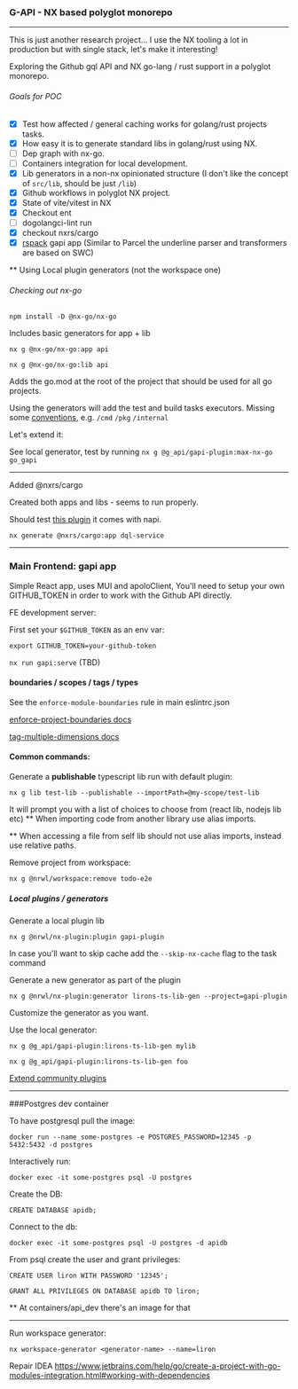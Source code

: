 ### G-API - NX based polyglot monorepo

---
This is just another research project...
I use the NX tooling a lot in production but with single stack, let's make it interesting!

Exploring the Github gql API and NX go-lang / rust support in a polyglot monorepo.

###### Goals for POC

- [x] Test how affected / general caching works for golang/rust projects tasks.
- [x] How easy it is to generate standard libs in golang/rust using NX.
- [ ] Dep graph with nx-go.
- [ ] Containers integration for local development.
- [x] Lib generators in a non-nx opinionated structure (I don't like the concept of `src/lib`, should be just `/lib`)
- [x] Github workflows in polyglot NX project. 
- [x] State of vite/vitest in NX
- [x] Checkout ent 
- [ ] dogolangci-lint run
- [x] checkout nxrs/cargo
- [x] [rspack](https://github.com/web-infra-dev/rspack) gapi app (Similar to Parcel the underline parser and transformers are based on SWC)

** Using Local plugin generators (not the workspace one)

###### Checking out nx-go

`npm install -D @nx-go/nx-go
`

Includes basic generators for app + lib 

`nx g @nx-go/nx-go:app api`

`nx g @nx-go/nx-go:lib api`

Adds the go.mod at the root of the project that should be used for all go projects.

Using the generators will add the test and build tasks executors. 
Missing some [conventions](https://github.com/golang-standards/project-layout), e.g. `/cmd`  `/pkg` `/internal`

Let's extend it:

See local generator, test by running `nx g @g_api/gapi-plugin:max-nx-go go_gapi`


---
Added @nxrs/cargo

Created both apps and libs - seems to run properly. 

Should test [this plugin](https://github.com/cammisuli/monodon/tree/main/packages/rust) it comes with napi.

`nx generate @nxrs/cargo:app dql-service`

---

### Main Frontend: gapi app
Simple React app, uses MUI and apoloClient,
You'll need to setup your own GITHUB_TOKEN in order to work with the Github API directly. 

FE development server:

First set your `$GITHUB_TOKEN` as an env var: 

`export GITHUB_TOKEN=your-github-token`

`nx run gapi:serve` (TBD)

#### boundaries / scopes / tags / types

See the `enforce-module-boundaries` rule in main eslintrc.json

[enforce-project-boundaries docs](https://nx.dev/core-features/enforce-project-boundaries) 

[tag-multiple-dimensions docs](https://nx.dev/recipes/other/tag-multiple-dimensions) 

#### Common commands:

Generate a **publishable** typescript lib run with default plugin:

``nx g lib test-lib --publishable --importPath=@my-scope/test-lib``

It will prompt you with a list of choices to choose from (react lib, nodejs lib etc)
** When importing code from another library use alias imports.

** When accessing a file from self lib should not use alias imports, instead use relative paths.

Remove project from workspace:

`nx g @nrwl/workspace:remove todo-e2e`

##### Local plugins / generators

Generate a local plugin lib

`nx g @nrwl/nx-plugin:plugin gapi-plugin
`

In case you'll want to skip cache add the `--skip-nx-cache` flag to the task command

Generate a new generator as part of the plugin 

`nx g @nrwl/nx-plugin:generator lirons-ts-lib-gen --project=gapi-plugin`

Customize the generator as you want.

Use the local generator:

`nx g @g_api/gapi-plugin:lirons-ts-lib-gen mylib
`

`nx g @g_api/gapi-plugin:lirons-ts-lib-gen foo`

[Extend community plugins](https://nx.dev/community#plugin-directory) 

---
###Postgres dev container

To have postgresql pull the image:

``docker run --name some-postgres -e POSTGRES_PASSWORD=12345 -p 5432:5432 -d postgres``

Interactively run:

``docker exec -it some-postgres psql -U postgres``

Create the DB:

``CREATE DATABASE apidb;
``

Connect to the db:

`docker exec -it some-postgres psql -U postgres -d apidb`

From psql create the user and grant privileges:

``CREATE USER liron WITH PASSWORD '12345';``

``GRANT ALL PRIVILEGES ON DATABASE apidb TO liron;``

** At containers/api_dev there's an image for that

---
Run workspace generator:

`nx workspace-generator <generator-name> --name=liron
`



Repair IDEA https://www.jetbrains.com/help/go/create-a-project-with-go-modules-integration.html#working-with-dependencies
